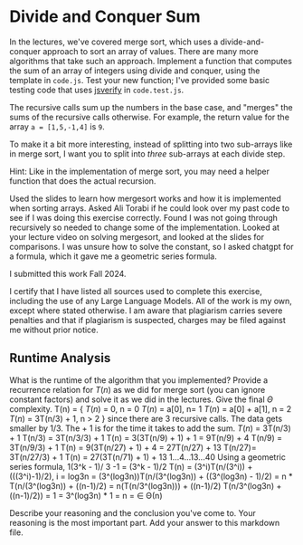 
# Divide and Conquer Sum

In the lectures, we've covered merge sort, which uses a divide-and-conquer
approach to sort an array of values. There are many more algorithms that take
such an approach. Implement a function that computes the sum of an array of
integers using divide and conquer, using the template in `code.js`. Test your
new function; I've provided some basic testing code that uses
[jsverify](https://jsverify.github.io/) in `code.test.js`.

The recursive calls sum up the numbers in the base case, and "merges" the sums
of the recursive calls otherwise. For example, the return value for the array `a
= [1,5,-1,4]` is `9`.

To make it a bit more interesting, instead of splitting into two sub-arrays like
in merge sort, I want you to split into *three* sub-arrays at each divide step.

Hint: Like in the implementation of merge sort, you may need a helper function
that does the actual recursion.

Used the slides to learn how mergesort works and how it is implemented when sorting arrays. Asked Ali Torabi if he could look over my past code to see if I was doing this exercise correctly. Found I was not going through recursively so needed to change some of the implementation. Looked at your lecture video on solving mergesort, and looked at the slides for comparisons. I was unsure how to solve the constant, so I asked chatgpt for a formula, which it gave me a geometric series formula.

I submitted this work Fall 2024.

I certify that I have listed all sources used to complete this exercise, including the use of any Large Language Models. All of the work is my own, except where stated otherwise. I am aware that plagiarism carries severe penalties and that if plagiarism is suspected, charges may be filed against me without prior notice.

## Runtime Analysis

What is the runtime of the algorithm that you implemented? Provide a recurrence
relation for $T(n)$ as we did for merge sort (you can ignore constant factors)
and solve it as we did in the lectures. Give the final $\Theta$ complexity.
T(n) = {
$T(n)$ = 0, n = 0
$T(n)$ = a[0], n= 1
$T(n)$ = a[0] + a[1], n = 2
$T(n)$ = 3T(n/3) + 1, n > 2 }
since there are 3 recursive calls. The data gets smaller by 1/3. The + 1 is for the time it takes to add the sum.
$T(n)$ = 3T(n/3) + 1
T(n/3) = 3T(n/3/3) + 1
T(n)   = 3(3T(n/9) + 1) + 1
       = 9T(n/9) + 4
T(n/9) = 3T(n/9/3) + 1 
T(n)   = 9(3T(n/27) + 1) + 4
       = 27T(n/27) + 13
T(n/27)= 3T(n/27/3) + 1
T(n)   = 27(3T(n/71) + 1) + 13
1...4...13...40
Using a geometric series formula, 
1(3^k - 1)/ 3 -1 = (3^k - 1)/2
T(n) = (3^i)T(n/(3^i)) + (((3^i)-1)/2), i = log3n
     = (3^(log3n))T(n/(3^(log3n)) + ((3^(log3n) - 1)/2)
     = n * T(n/(3^(log3n)) + ((n-1)/2)
     = n(T(n/3^(log3n))) + ((n-1)/2)
     T(n/3^(log3n) + ((n-1)/2)) = 1
     = 3^(log3n) * 1
     = n 
     = ∈ Θ(n) 

Describe your reasoning and the conclusion you've come to. Your reasoning is the
most important part. Add your answer to this markdown file.
